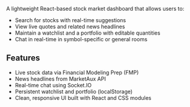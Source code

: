 A lightweight React-based stock market dashboard that allows users to:

- Search for stocks with real-time suggestions
- View live quotes and related news headlines
- Maintain a watchlist and a portfolio with editable quantities
- Chat in real-time in symbol-specific or general rooms

## Features

- Live stock data via Financial Modeling Prep (FMP)
- News headlines from MarketAux API
- Real-time chat using Socket.IO
- Persistent watchlist and portfolio (localStorage)
- Clean, responsive UI built with React and CSS modules

